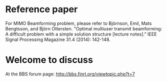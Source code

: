 # Reference paper 

For MIMO Beamforming problem, please refer to Björnson, Emil, Mats Bengtsson, and Björn Ottersten. "Optimal multiuser transmit beamforming: A difficult problem with a simple solution structure [lecture notes]." IEEE Signal Processing Magazine 31.4 (2014): 142-148.

# Welcome to discuss

At the BBS forum page: http://bbs.finrl.org/viewtopic.php?t=7
